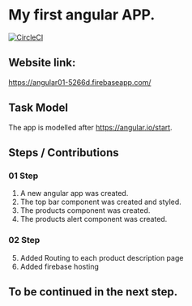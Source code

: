 # My first angular APP.

[![CircleCI](https://circleci.com/gh/FRossouw/Angular_FirstApp.svg?style=svg)](https://circleci.com/gh/FRossouw/Angular_FirstApp)

## Website link:
https://angular01-5266d.firebaseapp.com/

## Task Model
The app is modelled after https://angular.io/start.

## Steps / Contributions
### 01 Step
1. A new angular app was created.
2. The top bar component was created and styled.
3. The products component was created.
4. The products alert component was created.

### 02 Step
5. Added Routing to each product description page
6. Added firebase hosting

## To be continued in the next step.

